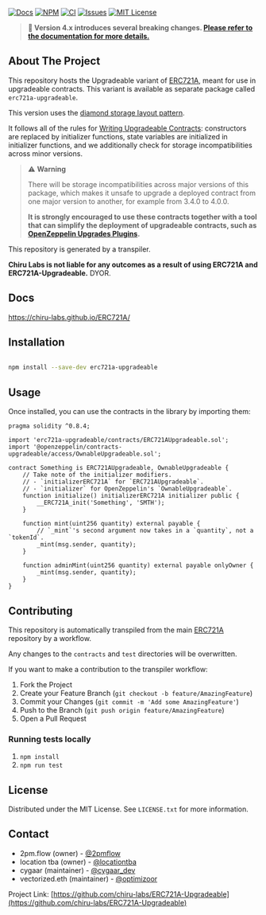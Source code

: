 [![Docs][docs-shield]][docs-url]
[![NPM][npm-shield]][npm-url]
[![CI][ci-shield]][ci-url]
[![Issues][issues-shield]][issues-url]
[![MIT License][license-shield]][license-url]

<!-- OTHER BADGES -->
<!-- [![Contributors][contributors-shield]][contributors-url] -->
<!-- [![Forks][forks-shield]][forks-url] -->
<!-- [![Stargazers][stars-shield]][stars-url] -->

<!-- ANNOUNCEMENT -->

> **📢 Version 4.x introduces several breaking changes. [Please refer to the documentation for more details.](https://chiru-labs.github.io/ERC721A/#/migration)**

<!-- ABOUT THE PROJECT -->

## About The Project

This repository hosts the Upgradeable variant of [ERC721A](https://github.com/chiru-labs/ERC721A), meant for use in upgradeable contracts. This variant is available as separate package called `erc721a-upgradeable`.

This version uses the [diamond storage layout pattern](https://eips.ethereum.org/EIPS/eip-2535).

It follows all of the rules for [Writing Upgradeable Contracts]: constructors are replaced by initializer functions, state variables are initialized in initializer functions, and we additionally check for storage incompatibilities across minor versions.

[writing upgradeable contracts]: https://docs.openzeppelin.com/upgrades-plugins/writing-upgradeable

> :warning: **Warning**
>
> There will be storage incompatibilities across major versions of this package, which makes it unsafe to upgrade a deployed contract from one major version to another, for example from 3.4.0 to 4.0.0.
>
> **It is strongly encouraged to use these contracts together with a tool that can simplify the deployment of upgradeable contracts, such as [OpenZeppelin Upgrades Plugins](https://github.com/OpenZeppelin/openzeppelin-upgrades).**

This repository is generated by a transpiler.

**Chiru Labs is not liable for any outcomes as a result of using ERC721A and ERC721A-Upgradeable.** DYOR.

<!-- Docs -->

## Docs

https://chiru-labs.github.io/ERC721A/

<!-- Installation -->

## Installation

```sh

npm install --save-dev erc721a-upgradeable

```

<!-- USAGE EXAMPLES -->

## Usage

Once installed, you can use the contracts in the library by importing them:

```solidity
pragma solidity ^0.8.4;

import 'erc721a-upgradeable/contracts/ERC721AUpgradeable.sol';
import '@openzeppelin/contracts-upgradeable/access/OwnableUpgradeable.sol';

contract Something is ERC721AUpgradeable, OwnableUpgradeable {
    // Take note of the initializer modifiers.
    // - `initializerERC721A` for `ERC721AUpgradeable`.
    // - `initializer` for OpenZeppelin's `OwnableUpgradeable`.
    function initialize() initializerERC721A initializer public {
        __ERC721A_init('Something', 'SMTH');
    }

    function mint(uint256 quantity) external payable {
        // `_mint`'s second argument now takes in a `quantity`, not a `tokenId`.
        _mint(msg.sender, quantity);
    }

    function adminMint(uint256 quantity) external payable onlyOwner {
        _mint(msg.sender, quantity);
    }
}

```

<!-- CONTRIBUTING -->

## Contributing

This repository is automatically transpiled from the main [ERC721A](https://github.com/chiru-labs/ERC721A) repository by a workflow.

Any changes to the `contracts` and `test` directories will be overwritten.

If you want to make a contribution to the transpiler workflow:

1. Fork the Project
2. Create your Feature Branch (`git checkout -b feature/AmazingFeature`)
3. Commit your Changes (`git commit -m 'Add some AmazingFeature'`)
4. Push to the Branch (`git push origin feature/AmazingFeature`)
5. Open a Pull Request

### Running tests locally

1. `npm install`
2. `npm run test`

<!-- LICENSE -->

## License

Distributed under the MIT License. See `LICENSE.txt` for more information.

<!-- CONTACT -->

## Contact

- 2pm.flow (owner) - [@2pmflow](https://twitter.com/2pmflow)
- location tba (owner) - [@locationtba](https://twitter.com/locationtba)
- cygaar (maintainer) - [@cygaar_dev](https://twitter.com/cygaar_dev)
- vectorized.eth (maintainer) - [@optimizoor](https://twitter.com/optimizoor)

Project Link: [https://github.com/chiru-labs/ERC721A-Upgradeable](https://github.com/chiru-labs/ERC721A-Upgradeable)

<!-- MARKDOWN LINKS & IMAGES -->

<!-- https://www.markdownguide.org/basic-syntax/#reference-style-links -->

[docs-shield]: https://img.shields.io/badge/docs-%F0%9F%93%84-blue?style=for-the-badge
[docs-url]: https://chiru-labs.github.io/ERC721A/#/upgradeable
[npm-shield]: https://img.shields.io/npm/v/erc721a-upgradeable.svg?style=for-the-badge
[npm-url]: https://www.npmjs.com/package/erc721a-upgradeable
[ci-shield]: https://img.shields.io/github/workflow/status/chiru-labs/ERC721A-Upgradeable/ERC721A%20Upgradeable%20CI?label=build&style=for-the-badge
[ci-url]: https://github.com/chiru-labs/ERC721A-Upgradeable/actions/workflows/run_tests.yml
[issues-shield]: https://img.shields.io/github/issues/chiru-labs/ERC721A-Upgradeable.svg?style=for-the-badge
[issues-url]: https://github.com/chiru-labs/ERC721A-Upgradeable/issues
[license-shield]: https://img.shields.io/badge/License-MIT-green.svg?style=for-the-badge
[license-url]: https://github.com/chiru-labs/ERC721A-Upgradeable/blob/main/LICENSE.txt
